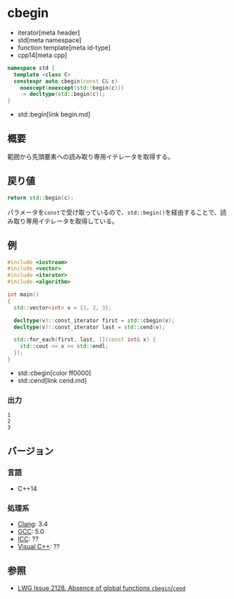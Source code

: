 # cbegin
* iterator[meta header]
* std[meta namespace]
* function template[meta id-type]
* cpp14[meta cpp]

```cpp
namespace std {
  template <class C>
  constexpr auto cbegin(const C& c)
    noexcept(noexcept(std::begin(c)))
    -> decltype(std::begin(c));
}
```
* std::begin[link begin.md]

## 概要
範囲から先頭要素への読み取り専用イテレータを取得する。


## 戻り値
```cpp
return std::begin(c);
```

パラメータを`const`で受け取っているので、`std::begin()`を経由することで、読み取り専用イテレータを取得している。


## 例
```cpp example
#include <iostream>
#include <vector>
#include <iterator>
#include <algorithm>

int main()
{
  std::vector<int> v = {1, 2, 3};

  decltype(v)::const_iterator first = std::cbegin(v);
  decltype(v)::const_iterator last = std::cend(v);

  std::for_each(first, last, [](const int& x) {
    std::cout << x << std::endl;
  });
}
```
* std::cbegin[color ff0000]
* std::cend[link cend.md]

### 出力
```
1
2
3
```

## バージョン
### 言語
- C++14

### 処理系
- [Clang](/implementation.md#clang): 3.4
- [GCC](/implementation.md#gcc): 5.0
- [ICC](/implementation.md#icc): ??
- [Visual C++](/implementation.md#visual_cpp): ??


## 参照
- [LWG Issue 2128. Absence of global functions `cbegin`/`cend`](http://www.open-std.org/jtc1/sc22/wg21/docs/lwg-defects.html#2128)

